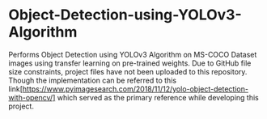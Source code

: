 # Object-Detection-using-YOLOv3-Algorithm
Performs Object Detection using YOLOv3 Algorithm on MS-COCO Dataset images using transfer learning on pre-trained weights. Due to GitHub file size constraints, project files have not been uploaded to this repository. Though the implementation can be referred to this link[https://www.pyimagesearch.com/2018/11/12/yolo-object-detection-with-opencv/] which served as the primary reference while developing this project.

